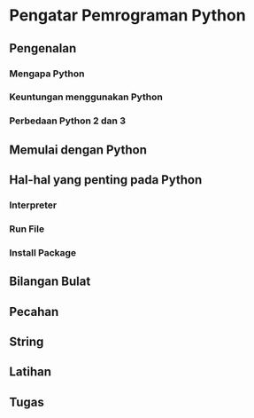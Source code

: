 # Pengatar Pemrograman Python

## Pengenalan
### Mengapa Python
### Keuntungan menggunakan Python
### Perbedaan Python 2 dan 3
## Memulai dengan Python

## Hal-hal yang penting pada Python
### Interpreter
### Run File
### Install Package


## Bilangan Bulat
## Pecahan
## String
## Latihan
## Tugas